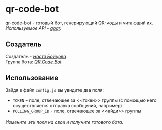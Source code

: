 # qr-code-bot
qr-code-bot - готовый бот, генерирующий QR-коды и читающий их. <br>
*Используемое API - [goqr](http://goqr.me/api/).*

## Создатель
Создатель - *[Настя Бойцова](https://vk.com/id452629198)* <br>
Группа бота: *[QR Code Bot](https://vk.com/qr_code_bot)*

## Использование
Зайдя в файл `config.js` вы увидите два поля:
 * `TOKEN` - поле, отвечающее за <<токен>> группы (с помощью него осуществляется отправка сообщений, например)
 * `POLLING_GROUP_ID` - поле, отвечающее за <<айди>> группы
 
###### Измените эти поля на свои и получите готового бота.
